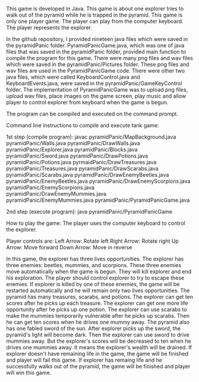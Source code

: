 
This game is developed in Java. This game is about one explorer tries to walk out of the pyramid while he is trapped in the pyramid. This game is only one player game. The player can play from the computer keyboard. The player represents the explorer.

In the github repository, I provided nineteen java files which were saved in the pyramidPanic folder. PyramidPanicGame.java, which was one of java files that was saved in the pyramidPanic folder, provided main function to compile the program for this game. There were many png
files and wav files which were saved in the pyramidPanic/Pictures folder. These png files and wav files are used in the PyramidPanicGame code. There were other two java files, which were called KeyboardControl.java and KeyboardEvents.java, were saved in the pyramidPanic/GameKeyControl folder. The implementation of PyramidPanicGame was to upload png files, upload wav files, place images on the game screen, play music and allow player to control explorer from keyboard when the game is begun.

The program can be compiled and executed on the command prompt.

Command line instructions to compile and execute tank game:

1st step (compile program): javac pyramidPanic/MapBackground.java pyramidPanic/Walls.java pyramidPanic/DrawWalls.java pyramidPanic/Explorer.java pyramidPanic/Blocks.java pyramidPanic/Sword.java pyramidPanic/DrawPotions.java pyramidPanic/Potions.java pyrmaidPanic/DrawTreasures.java pyramidPanic/Treasures.java pyramidPanic/DrawScarabs.java pyramidPanic/Scarabs.java pyramidPanic/DrawEnemyBeetles.java pyramidPanic/EnemyBeetles.java pyramidPanic/DrawEnemyScorpions.java pyramidPanic/EnemyScorpions.java
pyramidPanic/DrawEnemyMummies.java pyramidPanic/EnemyMummies.java pyramidPanic/PyramidPanicGame.java

2nd step (execute program): java pyramidPanic/PyramidPanicGame

How to play the game: The player uses the computer keyboard to control the explorer.

Player controls are:
Left Arrow: Rotate left
Right Arrow: Rotate right
Up Arrow: Move forward
Down Arrow: Move in reverse

In this game, the explorer has three lives opportunities. The explorer has three enemies: beetles, mummies, and scorpions. These three enemies move automatically when the game is begun. They will kill explorer and end his exploration. The player should control explorer to try to escape these enemies. If explorer is killed by one of these enemies, the game will be restarted automatically and he will remain only two lives opportunities. The pyramid has many treasures, scarabs, and potions. The explorer can get ten scores after he picks up each treasure. The explorer can get one more life opportunity after he picks up one potion. The explorer can use scarabs to make the mummies temporarily vulnerable after he picks up scarabs. Then he can get ten scores when he drives one mummy away. The pyramid also has one fabled sword of the sun. After explorer picks up the sword, the pyramid's light will become dark. Then the explorer can use sword to drive mummies away. But the explorer's scores will be decreased to ten when he drives one mummies away. It means the explorer's wealth will be drained. If explorer doesn't have remaining life in the game, the game will be finished and player will fail this game. If explorer has remaing life and he successfully walks out of the pyramid, the game will be finished and player will win this game.
